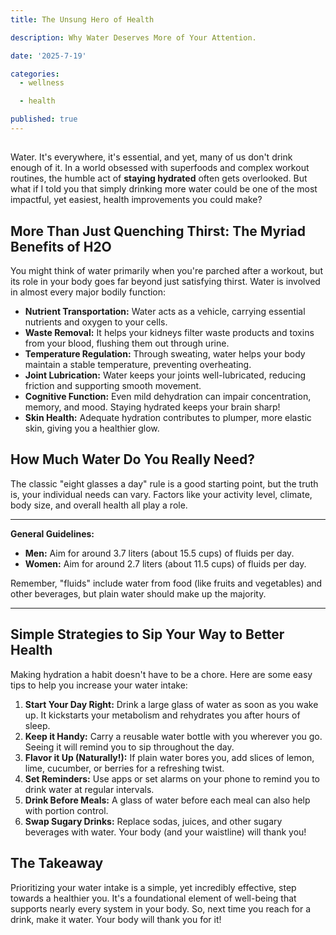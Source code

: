 ```yaml
---
title: The Unsung Hero of Health

description: Why Water Deserves More of Your Attention.

date: '2025-7-19'

categories:
  - wellness

  - health

published: true
---
```


##

Water. It's everywhere, it's essential, and yet, many of us don't drink enough of it. In a world obsessed with superfoods and complex workout routines, the humble act of **staying hydrated** often gets overlooked. But what if I told you that simply drinking more water could be one of the most impactful, yet easiest, health improvements you could make?

## More Than Just Quenching Thirst: The Myriad Benefits of H2O

You might think of water primarily when you're parched after a workout, but its role in your body goes far beyond just satisfying thirst. Water is involved in almost every major bodily function:

- **Nutrient Transportation:** Water acts as a vehicle, carrying essential nutrients and oxygen to your cells.
- **Waste Removal:** It helps your kidneys filter waste products and toxins from your blood, flushing them out through urine.
- **Temperature Regulation:** Through sweating, water helps your body maintain a stable temperature, preventing overheating.
- **Joint Lubrication:** Water keeps your joints well-lubricated, reducing friction and supporting smooth movement.
- **Cognitive Function:** Even mild dehydration can impair concentration, memory, and mood. Staying hydrated keeps your brain sharp!
- **Skin Health:** Adequate hydration contributes to plumper, more elastic skin, giving you a healthier glow.

## How Much Water Do You Really Need?

The classic "eight glasses a day" rule is a good starting point, but the truth is, your individual needs can vary. Factors like your activity level, climate, body size, and overall health all play a role.

---

**General Guidelines:**

- **Men:** Aim for around 3.7 liters (about 15.5 cups) of fluids per day.
- **Women:** Aim for around 2.7 liters (about 11.5 cups) of fluids per day.

Remember, "fluids" include water from food (like fruits and vegetables) and other beverages, but plain water should make up the majority.

---

## Simple Strategies to Sip Your Way to Better Health

Making hydration a habit doesn't have to be a chore. Here are some easy tips to help you increase your water intake:

1.  **Start Your Day Right:** Drink a large glass of water as soon as you wake up. It kickstarts your metabolism and rehydrates you after hours of sleep.
2.  **Keep it Handy:** Carry a reusable water bottle with you wherever you go. Seeing it will remind you to sip throughout the day.
3.  **Flavor it Up (Naturally!):** If plain water bores you, add slices of lemon, lime, cucumber, or berries for a refreshing twist.
4.  **Set Reminders:** Use apps or set alarms on your phone to remind you to drink water at regular intervals.
5.  **Drink Before Meals:** A glass of water before each meal can also help with portion control.
6.  **Swap Sugary Drinks:** Replace sodas, juices, and other sugary beverages with water. Your body (and your waistline) will thank you!

## The Takeaway

Prioritizing your water intake is a simple, yet incredibly effective, step towards a healthier you. It's a foundational element of well-being that supports nearly every system in your body. So, next time you reach for a drink, make it water. Your body will thank you for it!
